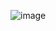 ![image](https://user-images.githubusercontent.com/64707331/202575951-0adf5e9f-e6b4-4249-a455-20ae2ec6eb6e.png)

